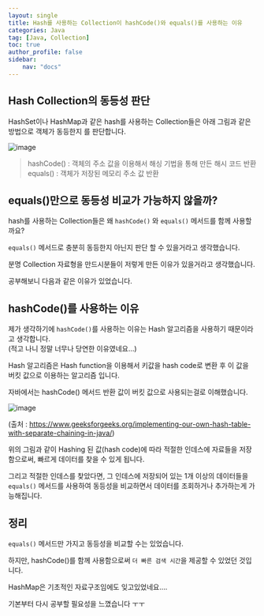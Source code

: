 ```yaml
---
layout: single
title: Hash를 사용하는 Collection이 hashCode()와 equals()를 사용하는 이유
categories: Java
tag: [Java, Collection]
toc: true
author_profile: false
sidebar:
    nav: "docs"
---
```


## Hash Collection의 동등성 판단

HashSet이나 HashMap과 같은 hash를 사용하는 Collection들은 아래 그림과 같은 방법으로 객체가 동등한지 를 판단합니다.

![image](https://github.com/cire0304/cire0304.github.io/assets/80495427/1427000a-0038-4844-bd31-81b4d19acb0f)

> hashCode() : 객체의 주소 값을 이용해서 해싱 기법을 통해 만든 해시 코드 반환  
> equals() : 객체가 저장된 메모리 주소 값 반환

## equals()만으로 동등성 비교가 가능하지 않을까?

hash를 사용하는 Collection들은 왜 `hashCode()` 와 `equals()` 메서드를 함께 사용할까요?

`equals()` 메서드로 충분히 동등한지 아닌지 판단 할 수 있을거라고 생각했습니다.

분명 Collection 자료형을 만드시분들이 저렇게 만든 이유가 있을거라고 생각했습니다.

공부해보니 다음과 같은 이유가 있었습니다.

## hashCode()를 사용하는 이유

제가 생각하기에 `hashCode()`를 사용하는 이유는 Hash 알고리즘을 사용하기 때문이라고 생각합니다.  
(적고 나니 정말 너무나 당연한 이유였네요…)

Hash 알고리즘은 Hash function을 이용해서 키값을 hash code로 변환 후 이 값을 버킷 값으로 이용하는 알고리즘 입니다. 

자바에서는 hashCode() 메서드 반환 값이 버킷 값으로 사용되는걸로 이해했습니다.

![image](https://github.com/cire0304/cire0304.github.io/assets/80495427/c9064d1d-1ad4-4368-8c23-5f1d819a1f7e)

(출처 : https://www.geeksforgeeks.org/implementing-our-own-hash-table-with-separate-chaining-in-java/)

위의 그림과 같이 Hashing 된 값(hash code)에 따라 적절한 인데스에 자료들을 저장함으로써, 빠르게 데이터를 찾을 수 있게 됩니다.

그리고 적절한 인데스를 찾았다면, 그 인데스에 저장되어 있는 1개 이상의 데이터들을 `equals()` 메서드를 사용하여 동등성을 비교하면서 데이터를 조회하거나 추가하는게 가능해집니다.

## 정리

`equals()` 메서드만 가지고 동등성을 비교할 수는 있었습니다.

하지만, hashCode()를 함께 사용함으로써 `더 빠른 검색 시간`을 제공할 수 있었던 것입니다.

HashMap은 기초적인 자료구조임에도 잊고있었네요….

기본부터 다시 공부할 필요성을 느꼈습니다 ㅜㅜ
